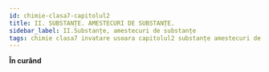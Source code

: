 ```yaml
---
id: chimie-clasa7-capitolul2
title: II. SUBSTANȚE. AMESTECURI DE SUBSTANȚE.
sidebar_label: II.Substanțe, amestecuri de substanțe
tags: chimie clasa7 invatare usoara capitolul2 substanțe amestecuri de substanțe
---
```


**În curând**




















